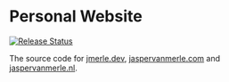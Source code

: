 # Personal Website

[![Release Status](https://github.com/jmerle/personal-website/workflows/Release/badge.svg)](https://github.com/jmerle/personal-website/actions?query=workflow%3ARelease)

The source code for [jmerle.dev](https://jmerle.dev/), [jaspervanmerle.com](https://jaspervanmerle.com/) and [jaspervanmerle.nl](https://jaspervanmerle.nl/).
